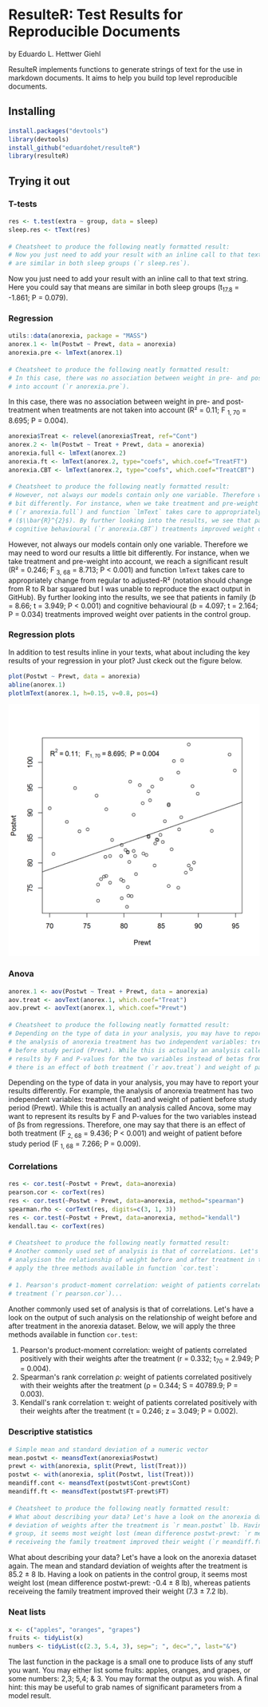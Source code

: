 # ResulteR: Test Results for Reproducible Documents
by Eduardo L. Hettwer Giehl

ResulteR implements functions to generate strings of text for the use in markdown documents. It aims to help you build top level reproducible documents.

## Installing


```r
install.packages("devtools")
library(devtools)
install_github("eduardohet/resulteR")
library(resulteR)
```

## Trying it out

### T-tests

```r
res <- t.test(extra ~ group, data = sleep)
sleep.res <- tText(res)

# Cheatsheet to produce the following neatly formatted result: 
# Now you just need to add your result with an inline call to that text string. Here you could say that means 
# are similar in both sleep groups (`r sleep.res`).
```
Now you just need to add your result with an inline call to that text string. Here you could say that means are similar in both sleep groups (t<sub>17.8</sub> = -1.861; P = 0.079).

### Regression

```r
utils::data(anorexia, package = "MASS")
anorex.1 <- lm(Postwt ~ Prewt, data = anorexia)
anorexia.pre <- lmText(anorex.1)

# Cheatsheet to produce the following neatly formatted result: 
# In this case, there was no association between weight in pre- and post-treatment when treatments are not taken 
# into account (`r anorexia.pre`).
```
In this case, there was no association between weight in pre- and post-treatment when treatments are not taken into account (R² = 0.11; F <sub>1, 70</sub> = 8.695; P = 0.004). 


```r
anorexia$Treat <- relevel(anorexia$Treat, ref="Cont")
anorex.2 <- lm(Postwt ~ Treat + Prewt, data = anorexia)
anorexia.full <- lmText(anorex.2)
anorexia.ft <- lmText(anorex.2, type="coefs", which.coef="TreatFT")
anorexia.CBT <- lmText(anorex.2, type="coefs", which.coef="TreatCBT")

# Cheatsheet to produce the following neatly formatted result:
# However, not always our models contain only one variable. Therefore we may need to word our results a little  
# bit differently. For instance, when we take treatment and pre-weight into account, we reach a significant result 
# (`r anorexia.full`) and function `lmText` takes care to appropriately change from regular to adjusted-R² 
# ($\\bar{R}^{2}$). By further looking into the results, we see that patients in family (`r anorexia.ft`) and  
# cognitive behavioural (`r anorexia.CBT`) treatments improved weight over patients in the control group.
```
However, not always our models contain only one variable. Therefore we may need to word our results a little bit differently. For instance, when we take treatment and pre-weight into account, we reach a significant result (R² = 0.246; F <sub>3, 68</sub> = 8.713; P < 0.001) and function `lmText` takes care to appropriately change from regular to adjusted-R² (notation should change from R to R bar squared but I was unable to reproduce the exact output in GitHub). By further looking into the results, we see that patients in family (*b* = 8.66; t = 3.949; P < 0.001) and cognitive behavioural (*b* = 4.097; t = 2.164; P = 0.034) treatments improved weight over patients in the control group.

### Regression plots

In addition to test results inline in your texts, what about including the key results of your regression in your plot? Just ckeck out the figure below. 

```r
plot(Postwt ~ Prewt, data = anorexia)
abline(anorex.1)
plotlmText(anorex.1, h=0.15, v=0.8, pos=4)
```

![plot of chunk reg.plot](figure/reg.plot-1.png)


### Anova

```r
anorex.1 <- aov(Postwt ~ Treat + Prewt, data = anorexia)
aov.treat <- aovText(anorex.1, which.coef="Treat")
aov.prewt <- aovText(anorex.1, which.coef="Prewt")

# Cheatsheet to produce the following neatly formatted result:
# Depending on the type of data in your analysis, you may have to report your results differently. For example, 
# the analysis of anorexia treatment has two independent variables: treatment (Treat) and weight of patient 
# before study period (Prewt). While this is actually an analysis called Ancova, some may want to represent its 
# results by F and P-values for the two variables instead of betas from regressions. Therefore, one may say that 
# there is an effect of both treatment (`r aov.treat`) and weight of patient before study period (`r aov.prewt`).
```
Depending on the type of data in your analysis, you may have to report your results differently. For example, the analysis of anorexia treatment has two independent variables: treatment (Treat) and weight of patient before study period (Prewt). While this is actually an analysis called Ancova, some may want to represent its results by F and P-values for the two variables instead of &beta;s from regressions. Therefore, one may say that there is an effect of both treatment (F <sub>2, 68</sub> = 9.436; P < 0.001) and weight of patient before study period (F <sub>1, 68</sub> = 7.266; P = 0.009).

### Correlations

```r
res <- cor.test(~Postwt + Prewt, data=anorexia)
pearson.cor <- corText(res)
res <- cor.test(~Postwt + Prewt, data=anorexia, method="spearman")
spearman.rho <- corText(res, digits=c(3, 1, 3))
res <- cor.test(~Postwt + Prewt, data=anorexia, method="kendall")
kendall.tau <- corText(res)

# Cheatsheet to produce the following neatly formatted result:
# Another commonly used set of analysis is that of correlations. Let's have a look on the output of such 
# analysison the relationship of weight before and after treatment in the anorexia dataset. Below, we will 
# apply the three methods available in function `cor.test`:

# 1. Pearson's product-moment correlation: weight of patients correlated positively with their weights after the
# treatment (`r pearson.cor`)...
```
Another commonly used set of analysis is that of correlations. Let's have a look on the output of such analysis on the relationship of weight before and after treatment in the anorexia dataset. Below, we will apply the three methods available in function `cor.test`:

1. Pearson's product-moment correlation: weight of patients correlated positively with their weights after the treatment (r = 0.332; t<sub>70</sub> = 2.949; P = 0.004).
2. Spearman's rank correlation &rho;: weight of patients correlated positively with their weights after the treatment (&rho; = 0.344; S = 40789.9; P = 0.003).
3. Kendall's rank correlation &tau;: weight of patients correlated positively with their weights after the treatment (&tau; = 0.246; z = 3.049; P = 0.002).

### Descriptive statistics

```r
# Simple mean and standard deviation of a numeric vector
mean.postwt <- meansdText(anorexia$Postwt)
prewt <- with(anorexia, split(Prewt, list(Treat)))
postwt <- with(anorexia, split(Postwt, list(Treat)))
meandiff.cont <- meansdText(postwt$Cont-prewt$Cont)
meandiff.ft <- meansdText(postwt$FT-prewt$FT)

# Cheatsheet to produce the following neatly formatted result:
# What about describing your data? Let's have a look on the anorexia dataset again. The mean and standard 
# deviation of weights after the treatment is `r mean.postwt` lb. Having a look on patients in the control 
# group, it seems most weight lost (mean difference postwt-prewt: `r meandiff.cont` lb), whereas patients 
# receiveing the family treatment improved their weight (`r meandiff.ft` lb).
```
What about describing your data? Let's have a look on the anorexia dataset again. The mean and standard deviation of weights after the treatment is 85.2 &plusmn; 8 lb. Having a look on patients in the control group, it seems most weight lost (mean difference postwt-prewt: -0.4 &plusmn; 8 lb), whereas patients receiveing the family treatment improved their weight (7.3 &plusmn; 7.2 lb).

### Neat lists 

```r
x <- c("apples", "oranges", "grapes")
fruits <- tidyList(x)
numbers <- tidyList(c(2.3, 5.4, 3), sep="; ", dec=",", last="&")
```
The last function in the package is a small one to produce lists of any stuff you want. You may either list some fruits: apples, oranges, and grapes, or some numbers: 2,3;  5,4;  & 3. You may format the output as you wish. A final hint: this may be useful to grab names of significant parameters from a model result.
